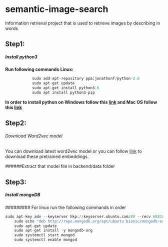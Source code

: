 # semantic-image-search
Information retrieval project that is used to retrieve images by describing in words


## Step1:
##### Install python3
**Run following commands**
**Linux:**
```python
			sudo add-apt-repository ppa:jonathonf/python-3.6
			sudo apt-get update
			sudo apt-get install python3.6
			sudo apt install python3-pip
```
**In order to install python on Windows follow this [link](https://phoenixnap.com/kb/how-to-install-python-3-windows "link") and Mac OS follow this [link](https://docs.python-guide.org/starting/install3/osx/ "link")**

## Step2: 
###### Download Word2vec model 
You can download latest word2vec model or you can follow [link](https://drive.google.com/file/d/1_OSzEyCpyLBHWjwRn47qVIaOugyK60SM/view?usp=sharing "link") to download these pretrained embeddings. 

######Extract that model file in backend/data folder 

## Step3:
#####  Install mongoDB
######### For linux run the following commands in order
```python
sudo apt-key adv --keyserver hkp://keyserver.ubuntu.com:80 --recv 68818C72E52529D4
    sudo echo "deb http://repo.mongodb.org/apt/ubuntu bionic/mongodb-org/4.0 multiverse" | sudo tee /etc/apt/sources.list.d/mongodb-org-4.0.list
    sudo apt-get update
    sudo apt-get install -y mongodb-org
    sudo systemctl start mongod
    sudo systemctl enable mongod
```
